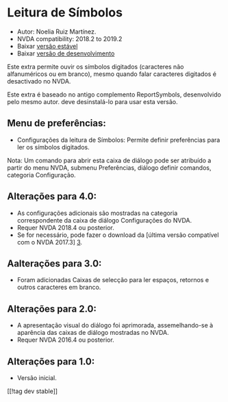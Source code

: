 # Leitura de Símbolos #

*	Autor: Noelia Ruiz Martínez.
*	NVDA compatibility: 2018.2 to 2019.2
*	Baixar [versão estável][1]
*	Baixar [versão de desenvolvimento][2]

Este extra permite ouvir os símbolos digitados (caracteres não alfanuméricos
ou em branco), mesmo quando falar caracteres digitados é desactivado no
NVDA.

Este extra é baseado no antigo complemento ReportSymbols, desenvolvido pelo
mesmo autor. deve desinstalá-lo para usar esta versão.

## Menu de preferências: ##
*	Configurações da leitura de Símbolos: Permite definir preferências para
  ler os símbolos digitados.

Nota: Um comando para abrir esta caixa de diálogo pode ser atribuído a
partir do menu NVDA, submenu Preferências, diálogo definir comandos,
categoria Configuração.

## Alterações para 4.0: ##
* As configurações adicionais são mostradas na categoria correspondente da
  caixa de diálogo Configurações do NVDA.
* Requer NVDA 2018.4 ou posterior.
* Se for necessário, pode fazer o download da [última versão compatível com
  o NVDA 2017.3] [3].

## Aalterações para 3.0: ##
* Foram adicionadas Caixas de selecção para ler espaços, retornos e outros
  caracteres em branco.

## Alterações para 2.0: ##
*	A apresentação visual do diálogo foi aprimorada, assemelhando-se à
  aparência das caixas de diálogo mostradas no NVDA.
*	Requer NVDA 2016.4 ou posterior.

## Alterações para 1.0: ##
*	Versão inicial.


[[!tag dev stable]]

[1]: https://addons.nvda-project.org/files/get.php?file=rsy

[2]: https://addons.nvda-project.org/files/get.php?file=rsy-dev

[3]: https://addons.nvda-project.org/files/get.php?file=rsy-o
